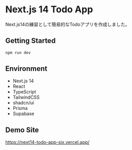 # Next.js 14 Todo App
Next.js14の練習として簡易的なTodoアプリを作成しました。

## Getting Started

```bash
npm run dev
```

## Environment
- Next.js 14
- React
- TypeScript
- TailwindCSS
- shadcn/ui
- Prisma
- Supabase

## Demo Site
https://next14-todo-app-six.vercel.app/